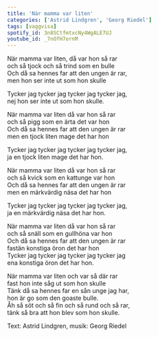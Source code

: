 ```yaml
---
title: 'När mamma var liten'
categories: ['Astrid Lindgren', 'Georg Riedel']
tags: [vaggvisa]
spotify_id: 3n8SCtfmtxcNy4WgALE7UJ
youtube_id: _7nOfH7ornM
---
```


När mamma var liten, då var hon så rar  
och så tjock och så trind som en bulle  
Och då sa hennes far att den ungen är rar,  
men hon ser inte ut som hon skulle

Tycker jag tycker jag tycker jag tycker jag,  
nej hon ser inte ut som hon skulle.

När mamma var liten då var hon så rar  
och så pigg som en ärta det var hon  
Och då sa hennes far att den ungen är rar  
men en tjock liten mage det har hon

Tycker jag tycker jag tycker jag tycker jag,  
ja en tjock liten mage det har hon.

När mamma var liten då var hon så rar  
och så kvick som en kattunge var hon  
Och då sa hennes far att den ungen är rar  
men en märkvärdig näsa det har hon

Tycker jag tycker jag tycker jag tycker jag,  
ja en märkvärdig näsa det har hon.

När mamma var liten då var hon så rar  
och så snäll som en gullhöna var hon  
Och då sa hennes far att den ungen är rar  
fastän konstiga öron det har hon  
Tycker jag tycker jag tycker jag tycker jag  
ena konstiga öron det har hon.

När mamma var liten och var så där rar  
fast hon inte såg ut som hon skulle  
Tänk då sa hennes far en sån unge jag har,  
hon är go som den goaste bulle.  
Åh så söt och så fin och så rund och så rar,  
tänk så bra att hon blev som hon skulle.


Text: Astrid Lindgren, musik: Georg Riedel
